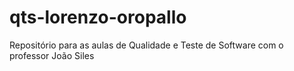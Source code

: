 # qts-lorenzo-oropallo
Repositório para as aulas de Qualidade e Teste de Software com o professor João Siles
